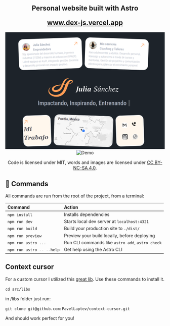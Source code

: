 <h2 align="center">
  <p>Personal website built with Astro</p>
  <a href="https://dex-js.vercel.app//" target="_blank">www.dex-js.vercel.app</a>
</h2>

<div align="center">
  <img alt="Demo" src="./demo/theme.webp" />
  <img alt="Demo" src="./demo/insights.webp" />
</div>

<p align="center">
Code is licensed under MIT, words and images are licensed under <a href='https://creativecommons.org/licenses/by-nc-sa/4.0/'>CC BY-NC-SA 4.0</a>.
</p>

## 🧞 Commands

All commands are run from the root of the project, from a terminal:

| Command                   | Action                                           |
| :------------------------ | :----------------------------------------------- |
| `npm install`             | Installs dependencies                            |
| `npm run dev`             | Starts local dev server at `localhost:4321`      |
| `npm run build`           | Build your production site to `./dist/`          |
| `npm run preview`         | Preview your build locally, before deploying     |
| `npm run astro ...`       | Run CLI commands like `astro add`, `astro check` |
| `npm run astro -- --help` | Get help using the Astro CLI                     |

## Context cursor
For a custom cursor I utilized this <a href='https://github.com/PavelLaptev/context-cursor'>great lib</a>.
Use these commands to install it.

`cd src/libs` 

in /libs folder just run:

`git clone git@github.com:PavelLaptev/context-cursor.git` 

And should work perfect for you!
